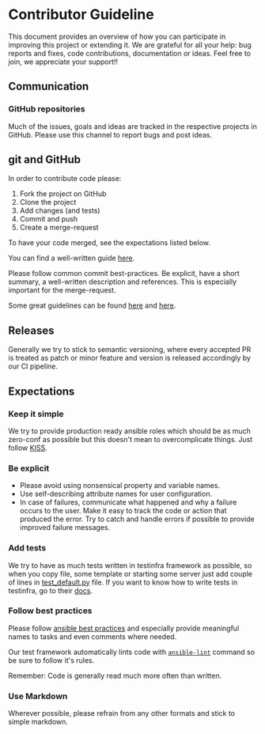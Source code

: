 # Contributor Guideline

This document provides an overview of how you can participate in improving this project or extending it. We are grateful for all your help: bug reports and fixes, code contributions, documentation or ideas. Feel free to join, we appreciate your support!!

## Communication

### GitHub repositories

Much of the issues, goals and ideas are tracked in the respective projects in GitHub. Please use this channel to report bugs and post ideas.

## git and GitHub

In order to contribute code please:

1. Fork the project on GitHub
2. Clone the project
3. Add changes (and tests)
4. Commit and push
5. Create a merge-request

To have your code merged, see the expectations listed below.

You can find a well-written guide [here](https://help.github.com/articles/fork-a-repo).

Please follow common commit best-practices. Be explicit, have a short summary, a well-written description and references. This is especially important for the merge-request.

Some great guidelines can be found [here](https://wiki.openstack.org/wiki/GitCommitMessages) and [here](http://robots.thoughtbot.com/5-useful-tips-for-a-better-commit-message).

## Releases

Generally we try to stick to semantic versioning, where every accepted PR is treated as patch or minor feature and version is released accordingly by our CI pipeline.

## Expectations

### Keep it simple

We try to provide production ready ansible roles which should be as much zero-conf as possible but this doesn't mean to overcomplicate things. Just follow [KISS](https://en.wikipedia.org/wiki/KISS_principle).

### Be explicit

* Please avoid using nonsensical property and variable names.
* Use self-describing attribute names for user configuration.
* In case of failures, communicate what happened and why a failure occurs to the user. Make it easy to track the code or action that produced the error. Try to catch and handle errors if possible to provide improved failure messages.


### Add tests

We try to have as much tests written in testinfra framework as possible, so when you copy file, some template or starting some server just add couple of lines in [test_default.py](/tests/test_default.py) file. If you want to know how to write tests in testinfra, go to their [docs](http://testinfra.readthedocs.io/en/latest/index.html).

### Follow best practices

Please follow [ansible best practices](http://docs.ansible.com/ansible/latest/playbooks_best_practices.html) and especially provide meaningful names to tasks and even comments where needed.

Our test framework automatically lints code with [`ansible-lint`](https://github.com/willthames/ansible-lint) command so be sure to follow it's rules.

Remember: Code is generally read much more often than written.

### Use Markdown

Wherever possible, please refrain from any other formats and stick to simple markdown.
